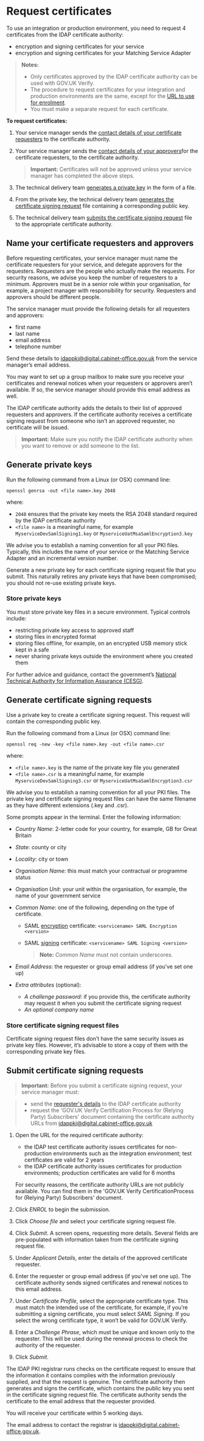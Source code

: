 # Request certificates

To use an integration or production environment, you need to request 4
certificates from the IDAP certificate authority:

* encryption and signing certificates for your service
* encryption and signing certificates for your Matching Service Adapter

> **Notes:**
>
> * Only certificates approved by the IDAP certificate authority can
>   be used with GOV.UK Verify.
> * The procedure to request certificates for your integration and
>   production environments are the same, except for the
>   [URL to use for enrolment](#submit-certificate-signing-requests).
> * You must make a separate request for each certificate.

**To request certificates:**

1.  Your service manager sends the
    [contact details of your certificate requesters](#name-your-certificate-requesters-and-approvers)
    to the certificate authority.
1.  Your service manager sends the
    [contact details of your approvers](#name-your-certificate-requesters-and-approvers)for
    the certificate requesters, to the certificate authority.

    > **Important:** Certificates will not be approved unless your service manager has completed the above steps.

1.  The technical delivery team
    [generates a private key](#generate-private-keys) in the form of a
    file.
1.  From the private key, the technical delivery team
    [generates the certificate signing request](#generate-certificate-signing-requests) file
    containing a corresponding public key.
1.  The technical delivery team
    [submits the certificate signing request](#submit-certificate-signing-requests) file to
    the appropriate certificate authority.

## Name your certificate requesters and approvers

Before requesting certificates, your service manager must name the
certificate requesters for your service, and delegate approvers for the
requesters. Requesters are the people who actually make the requests.
For security reasons, we advise you keep the number of requesters to a
minimum. Approvers must be in a senior role within your organisation,
for example, a project manager with responsibility for security.
Requesters and approvers should be different people.

The service manager must provide the following details for all
requesters and approvers:

* first name
* last name
* email address
* telephone number

Send these details to <idappki@digital.cabinet-office.gov.uk> from the
service manager’s email address.

You may want to set up a group mailbox to make sure you receive your
certificates and renewal notices when your requesters or approvers
aren’t available. If so, the service manager should provide this email
address as well.

The IDAP certificate authority adds the details to their list of
approved requesters and approvers. If the certificate authority receives
a certificate signing request from someone who isn’t an approved
requester, no certificate will be issued.

> **Important:** Make sure you notify the IDAP certificate authority when you want to
> remove or add someone to the list.

## Generate private keys

Run the following command from a Linux (or OSX) command line:

    openssl genrsa -out <file name>.key 2048

where:

* `2048` ensures that the private key meets the RSA 2048 standard
    required by the IDAP certificate authority
* `<file name>` is a meaningful name, for example
    `MyserviceDevSamlSigning1.key` or
    `MyserviceUatMsaSamlEncryption3.key`

We advise you to establish a naming convention for all your PKI files.
Typically, this includes the name of your service or the Matching
Service Adapter and an incremental version number.

Generate a new private key for each certificate signing request file
that you submit. This naturally retires any private keys that have been
compromised; you should not re-use existing private keys.

### Store private keys

You must store private key files in a secure environment. Typical
controls include:

* restricting private key access to approved staff
* storing files in encrypted format
* storing files offline, for example, on an encrypted USB memory stick kept in a safe
* never sharing private keys outside the environment where you created them

For further advice and guidance, contact the government’s [National
Technical Authority for Information Assurance
(CESG)](https://www.cesg.gov.uk/).

## Generate certificate signing requests

Use a private key to create a certificate signing request. This request
will contain the corresponding public key.

Run the following command from a Linux (or OSX) command line:

    openssl req -new -key <file name>.key -out <file name>.csr

where:

* `<file name>.key` is the name of the private key file you generated
* `<file name>.csr` is a meaningful name, for example
    `MyserviceDevSamlSigning3.csr` or
    `MyserviceUatMsaSamlEncryption3.csr`

We advise you to establish a naming convention for all your PKI files.
The private key and certificate signing request files can have the same
filename as they have different extensions (.key and .csr).

Some prompts appear in the terminal. Enter the following information:

* *Country Name*: 2-letter code for your country, for example, GB for
    Great Britain
* *State*: county or city
* *Locality*: city or town
* *Organisation Name*: this must match your contractual or programme
    status
* *Organisation Unit*: your unit within the organisation, for example,
    the name of your government service
* *Common Name*: one of the following, depending on the type of
    certificate.
  * SAML [encryption](#encryption-certificates) certificate: `<servicename> SAML Encryption <version>`
  * SAML [signing](#signing-certificates) certificate: `<servicename> SAML Signing <version>`

    > **Note:** *Common Name* must not contain underscores.

* *Email Address*: the requester or group email address (if you've set
    one up)
* *Extra attributes* (optional):
  * *A challenge password*: if you provide this, the certificate authority may request it when you submit the certificate signing request
  * *An optional company name*

### Store certificate signing request files

Certificate signing request files don’t have the same security issues as
private key files. However, it’s advisable to store a copy of them with
the corresponding private key files.

## Submit certificate signing requests

> **Important:** Before you submit a certificate signing request, your service manager
> must:

>  * send the [requester's details](#name-your-certificate-requesters-and-approvers) to the IDAP certificate authority
>  * request the 'GOV.UK Verify Certification Process for (Relying Party) Subscribers' document containing the certificate authority URLs from <idappki@digital.cabinet-office.gov.uk>

1.  Open the URL for the required certificate authority:
    * the IDAP test certificate authority issues certificates for non-production environments such as the integration environment; test certificates are valid for 2 years
    * the IDAP certificate authority issues certificates for production environments; production certificates are valid for 6 months

    For security reasons, the certificate authority URLs are not publicly available. You can find them in the 'GOV.UK Verify CertificationProcess for (Relying Party) Subscribers' document.

1.  Click *ENROL* to begin the submission.
1.  Click *Choose file* and select your certificate signing request
    file.
1.  Click *Submit*. A screen opens, requesting more details. Several
    fields are pre-populated with information taken from the certificate
    signing request file.
1.  Under *Applicant Details*, enter the details of the approved
    certificate requester.
1.  Enter the requester or group email address (if you've set one up).
    The certificate authority sends signed certificates and renewal
    notices to this email address.
1.  Under *Certificate Profile*, select the appropriate certificate
    type. This must match the intended use of the certificate, for
    example, if you’re submitting a signing certificate, you must select
    *SAML Signing*. If you select the wrong certificate type, it won’t
    be valid for GOV.UK Verify.
1.  Enter a *Challenge Phrase*, which must be unique and known only to
    the requester. This will be used during the renewal process to check
    the authority of the requester.
1.  Click *Submit*.

The IDAP PKI registrar runs checks on the certificate request to ensure
that the information it contains complies with the information
previously supplied, and that the request is genuine. The certificate
authority then generates and signs the certificate, which contains the
public key you sent in the certificate signing request file. The
certificate authority sends the certificate to the email address that
the requester provided.

You will receive your certificate within 5 working days.

The email address to contact the registrar is
<idappki@digital.cabinet-office.gov.uk>.
